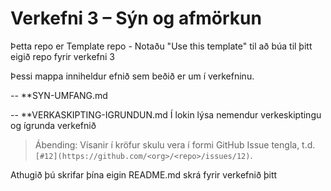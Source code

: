 # Verkefni 3 – Sýn og afmörkun  

Þetta repo er Template repo - Notaðu "Use this template" til að búa til þitt eigið repo
fyrir verkefni 3 

Þessi mappa inniheldur efnið sem beðið er um í verkefninu.

-- **SYN-UMFANG.md 

-- **VERKASKIPTING-IGRUNDUN.md Í lokin lýsa nemendur verkeskiptingu og ígrunda verkefnið
> Ábending: Vísanir í kröfur skulu vera í formi GitHub Issue tengla, t.d. `[#12](https://github.com/<org>/<repo>/issues/12)`.

Athugið þú skrifar þína eigin README.md skrá fyrir verkefnið þitt 